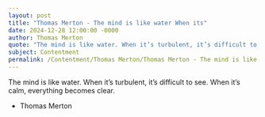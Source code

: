 ```yaml
---
layout: post
title: "Thomas Merton - The mind is like water When its"
date: 2024-12-28 12:00:00 -0000
author: Thomas Merton
quote: "The mind is like water. When it’s turbulent, it’s difficult to see. When it’s calm, everything becomes clear."
subject: Contentment
permalink: /Contentment/Thomas Merton/Thomas Merton - The mind is like water When its
---
```


The mind is like water. When it’s turbulent, it’s difficult to see. When it’s calm, everything becomes clear.

- Thomas Merton
